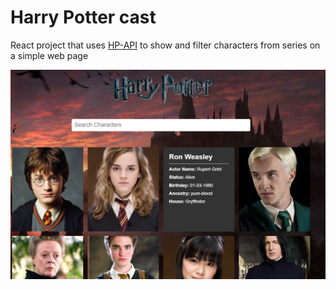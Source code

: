 # Harry Potter cast

React project that uses [HP-API](https://hp-api.herokuapp.com/) to show and filter characters from series on a simple web page

![](src/img/forReadMe.png)
